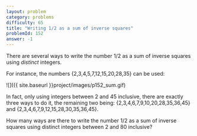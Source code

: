 ```yaml
---
layout: problem
category: problems
difficulty: 65
title: "Writing 1/2 as a sum of inverse squares"
problemId: 152
answer: -1
---
```

There are several ways to write the number 1/2 as a sum of inverse squares using *distinct* integers.

For instance, the numbers {2,3,4,5,7,12,15,20,28,35} can be used:

![]({{ site.baseurl }}project/images/p152_sum.gif)

In fact, only using integers between 2 and 45 inclusive, there are exactly three ways to do it, the remaining two being: {2,3,4,6,7,9,10,20,28,35,36,45} and {2,3,4,6,7,9,12,15,28,30,35,36,45}.

How many ways are there to write the number 1/2 as a sum of inverse squares using distinct integers between 2 and 80 inclusive?